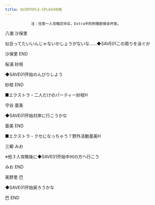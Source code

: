 ```yaml
---
title: QUINTUPLE☆SPLASH攻略
---
```


                注：任意一人攻略完毕后，Extra中的附赠剧情会开放。

八潮 沙保里

似合ってたいいんじゃないかしょうがないな……◆SAVE01この周りを泳ぐか

沙保里 END

桜浦 紗枝

◆SAVE01开始のんびりしよう

紗枝 END

■エクストラ・二人だけのパーティー紗枝H

守谷 亜美

◆SAVE01开始対岸に行こうかな

亜美 END

■エクストラ・クセになっちゃう？野外活動亜美H

三郷 みお

※他３人攻略後に◆SAVE01开始中州の方へ行こう

みお END

美野里 巴

◆SAVE01开始戻ろうかな

巴 END
              
